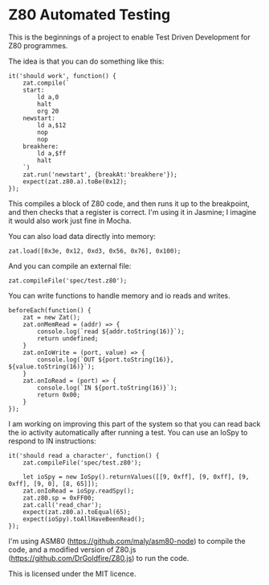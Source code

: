 Z80 Automated Testing
=====================

This is the beginnings of a project to enable Test Driven Development
for Z80 programmes.

The idea is that you can do something like this:

    it('should work', function() {
        zat.compile(`
        start:
            ld a,0
            halt
            org 20
        newstart:
            ld a,$12
            nop
            nop
        breakhere:
            ld a,$ff
            halt
        `)
        zat.run('newstart', {breakAt:'breakhere'});
        expect(zat.z80.a).toBe(0x12);
    });

This compiles a block of Z80 code, and then runs it up to the breakpoint, and then checks that a register is correct. I'm using it in Jasmine; I imagine it would also work just fine in Mocha.

You can also load data directly into memory:

    zat.load([0x3e, 0x12, 0xd3, 0x56, 0x76], 0x100);

And you can compile an external file:

    zat.compileFile('spec/test.z80');

You can write functions to handle memory and io reads and writes.

    beforeEach(function() {
        zat = new Zat();
        zat.onMemRead = (addr) => {
            console.log(`read ${addr.toString(16)}`);
            return undefined;
        }
        zat.onIoWrite = (port, value) => {
            console.log(`OUT ${port.toString(16)}, ${value.toString(16)}`);
        }
        zat.onIoRead = (port) => {
            console.log(`IN ${port.toString(16)}`);
            return 0x00;
        }
    });

I am working on improving this part
of the system so that you can read back the io activity automatically after running a test. You can
use an IoSpy to respond to IN instructions:

    it('should read a character', function() {
        zat.compileFile('spec/test.z80');

        let ioSpy = new IoSpy().returnValues([[9, 0xff], [9, 0xff], [9, 0xff], [9, 0], [8, 65]]);
        zat.onIoRead = ioSpy.readSpy();
        zat.z80.sp = 0xFF00;
        zat.call('read_char');
        expect(zat.z80.a).toEqual(65);
        expect(ioSpy).toAllHaveBeenRead();
    });

I'm using ASM80 (https://github.com/maly/asm80-node) to compile the code, and a modified version
of Z80.js (https://github.com/DrGoldfire/Z80.js) to run the code.

This is licensed under the MIT licence.